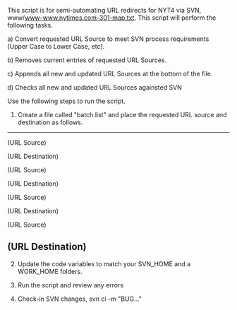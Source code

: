 This script is for semi-automating URL redirects for NYT4 via SVN, www/www-www.nytimes.com-301-map.txt. This script will perform the following tasks.

a) Convert requested URL Source to meet SVN process requirements [Upper Case to Lower Case, etc].

b) Removes current entries of requested URL Sources.

c) Appends all new and updated URL Sources at the bottom of the file.

d) Checks all new and updated URL Sources againsted SVN



Use the following steps to run the script.


1. Create a file called "batch.list" and place the requested URL source and destination as follows.

-------------------
(URL Source)

(URL Destination)

(URL Source)

(URL Destination)

(URL Source)

(URL Destination)

(URL Source)

(URL Destination)
-------------------

2. Update the code variables to match your SVN_HOME and a WORK_HOME folders.


3. Run the script and review any errors


4. Check-in SVN changes, svn ci -m "BUG..."


